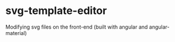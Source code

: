 # svg-template-editor
Modifying svg files on the front-end (built with angular and angular-material)
